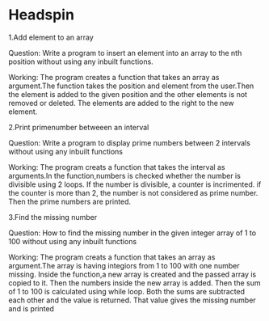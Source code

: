 # Headspin
1.Add element to an array

Question:
Write a program to insert an element into an array to the nth position without using any inbuilt functions.

Working:
The program creates a function that takes an array as argument.The function takes the position and element
from the user.Then the element is added to the given position and the other elements is not removed or deleted.
The elements are added to the right to the new element.

2.Print primenumber betweeen an interval

Question: 
Write a program to display prime numbers between 2 intervals without using any inbuilt functions

Working:
The program creats a function that takes the interval as arguments.In the function,numbers is checked whether the number is divisible using 2 loops.
If the number is divisible, a counter is incrimented. if the counter is more than 2, the number is not considered as prime number.
Then the prime numbers are printed.

3.Find the missing number

Question: 
How to find the missing number in the given integer array of 1 to 100 without using any inbuilt functions

Working:
The program creats a function that takes an array as argument.The array is having integiors from 1 to 100 with one number missing.
Inside the function,a new array is created and the passed array is copied to it. Then the numbers inside the new array is added.
Then the sum of 1 to 100 is calculated using while loop. Both the sums are subtracted each other and the value is returned.
That value gives the missing number and is printed 

